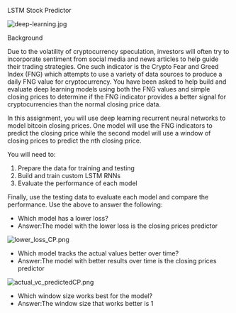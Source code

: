 ﻿LSTM Stock Predictor

![deep-learning.jpg](Aspose.Words.4254ab45-5ca3-472e-b97c-16aa614f6499.001.jpeg)

Background

Due to the volatility of cryptocurrency speculation, investors will often try to incorporate sentiment from social media and news articles to help guide their trading strategies. One such indicator is the Crypto Fear and Greed Index (FNG) which attempts to use a variety of data sources to produce a daily FNG value for cryptocurrency. You have been asked to help build and evaluate deep learning models using both the FNG values and simple closing prices to determine if the FNG indicator provides a better signal for cryptocurrencies than the normal closing price data.

In this assignment, you will use deep learning recurrent neural networks to model bitcoin closing prices. One model will use the FNG indicators to predict the closing price while the second model will use a window of closing prices to predict the nth closing price.

You will need to:

1. Prepare the data for training and testing
1. Build and train custom LSTM RNNs
1. Evaluate the performance of each model

Finally, use the testing data to evaluate each model and compare the performance. Use the above to answer the following:

- Which model has a lower loss?
- Answer:The model with the lower loss is the closing prices predictor

![lower\_loss\_CP.png](Aspose.Words.4254ab45-5ca3-472e-b97c-16aa614f6499.002.png)

- Which model tracks the actual values better over time?
- Answer:The model with better results over time is the closing prices predictor

![actual\_vc\_predictedCP.png](Aspose.Words.4254ab45-5ca3-472e-b97c-16aa614f6499.003.png)

- Which window size works best for the model?
- Answer:The window size that works better is 1

